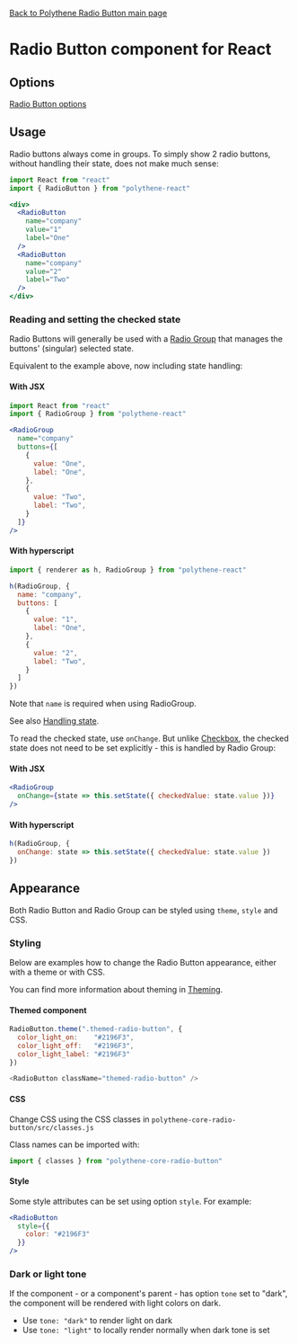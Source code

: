 [Back to Polythene Radio Button main page](../radio-button.md)

# Radio Button component for React


## Options

[Radio Button options](../radio-button.md)


## Usage

Radio buttons always come in groups. To simply show 2 radio buttons, without handling their state, does not make much sense:

~~~jsx
import React from "react"
import { RadioButton } from "polythene-react"

<div>
  <RadioButton 
    name="company"
    value="1"
    label="One"
  />
  <RadioButton 
    name="company"
    value="2"
    label="Two"
  />
</div>
~~~

### Reading and setting the checked state

Radio Buttons will generally be used with a [Radio Group](radio-group.md) that manages the buttons' (singular) selected state.

Equivalent to the example above, now including state handling:

#### With JSX

~~~jsx
import React from "react"
import { RadioGroup } from "polythene-react"

<RadioGroup
  name="company"
  buttons={[
    {
      value: "One",
      label: "One",
    },
    {
      value: "Two",
      label: "Two",
    }
  ]}
/>
~~~

#### With hyperscript

~~~javascript
import { renderer as h, RadioGroup } from "polythene-react"

h(RadioGroup, {
  name: "company",
  buttons: [
    {
      value: "1",
      label: "One",
    },
    {
      value: "2",
      label: "Two",
    }
  ]
})
~~~

Note that `name` is required when using RadioGroup.

See also [Handling state](../handling-state.md).

To read the checked state, use `onChange`. But unlike [Checkbox](checkbox.md), the checked state does not need to be set explicitly - this is handled by Radio Group:

#### With JSX

~~~jsx
<RadioGroup
  onChange={state => this.setState({ checkedValue: state.value })}
/>
~~~

#### With hyperscript

~~~javascript
h(RadioGroup, {
  onChange: state => this.setState({ checkedValue: state.value })
})
~~~


## Appearance

Both Radio Button and Radio Group can be styled using `theme`, `style` and CSS.

### Styling

Below are examples how to change the Radio Button appearance, either with a theme or with CSS.

You can find more information about theming in [Theming](../theming.md).

#### Themed component

~~~javascript
RadioButton.theme(".themed-radio-button", {
  color_light_on:    "#2196F3",
  color_light_off:   "#2196F3",
  color_light_label: "#2196F3"
})

<RadioButton className="themed-radio-button" />
~~~

#### CSS

Change CSS using the CSS classes in `polythene-core-radio-button/src/classes.js`

Class names can be imported with:

~~~javascript
import { classes } from "polythene-core-radio-button"
~~~

#### Style

Some style attributes can be set using option `style`. For example:

~~~jsx
<RadioButton
  style={{
    color: "#2196F3"
  }}
/>
~~~

### Dark or light tone

If the component - or a component's parent - has option `tone` set to "dark", the component will be rendered with light colors on dark. 

* Use `tone: "dark"` to render light on dark
* Use `tone: "light"` to locally render normally when dark tone is set


